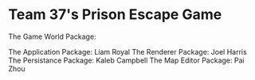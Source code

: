 # Team 37's Prison Escape Game

The Game World Package: 
    
The Application Package: 
    Liam Royal
The Renderer Package:
    Joel Harris
The Persistance Package:
    Kaleb Campbell
The Map Editor Package:
    Pai Zhou
